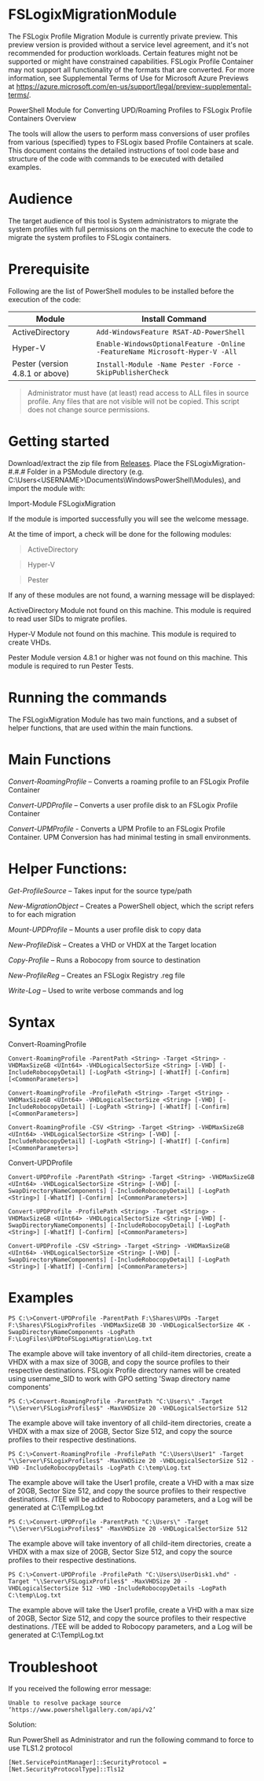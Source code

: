 # FSLogixMigrationModule

The FSLogix Profile Migration Module is currently private preview. This preview version is provided without a service level agreement, and it's not recommended for production workloads. Certain features might not be supported or might have constrained capabilities.  FSLogix Profile Container may not support all functionality of the formats that are converted. For more information, see Supplemental Terms of Use for Microsoft Azure Previews at https://azure.microsoft.com/en-us/support/legal/preview-supplemental-terms/.

PowerShell Module for Converting UPD/Roaming Profiles to FSLogix Profile Containers
Overview 

The tools will allow the users to perform mass conversions of user profiles from various (specified) types to FSLogix based Profile Containers at scale. This document contains the detailed instructions of tool code base and structure of the code with commands to be executed with detailed examples.  

# Audience  

The target audience of this tool is System administrators to migrate the system profiles with full permissions on the machine to execute the code to migrate the system profiles to FSLogix containers.  

# Prerequisite  

Following are the list of PowerShell modules to be installed before the execution of the code: 

| Module      | Install Command |
| ----------- | ----------- |
| ActiveDirectory      | `Add-WindowsFeature RSAT-AD-PowerShell`       |
| Hyper-V   | `Enable-WindowsOptionalFeature -Online -FeatureName Microsoft-Hyper-V -All`        |
| Pester (version 4.8.1 or above) | `Install-Module -Name Pester -Force -SkipPublisherCheck`        |


> Administrator must have (at least) read access to ALL files in source profile. Any files that are not visible will not be copied. This script does not change source permissions. 

# Getting started 

Download/extract the zip file from [Releases](../../releases/latest). Place the FSLogixMigration-#.#.# Folder in a PSModule directory (e.g. C:\Users\<USERNAME>\Documents\WindowsPowerShell\Modules), and import the module with:  

Import-Module FSLogixMigration 

If the module is imported successfully you will see the welcome message.

At the time of import, a check will be done for the following modules: 

> ActiveDirectory

> Hyper-V

> Pester
 

If any of these modules are not found, a warning message will be displayed: 

ActiveDirectory Module not found on this machine. This module is required to read user SIDs to migrate profiles. 

Hyper-V Module not found on this machine. This module is required to create VHDs. 

Pester Module version 4.8.1 or higher was not found on this machine. This module is required to run Pester Tests. 

# Running the commands 


The FSLogixMigration Module has two main functions, and a subset of helper functions, that are used within the main functions. 

# Main Functions 

_Convert-RoamingProfile_ – Converts a roaming profile to an FSLogix Profile Container 

_Convert-UPDProfile_ – Converts a user profile disk to an FSLogix Profile Container

_Convert-UPMProfile_ - Converts a UPM Profile to an FSLogix Profile Container.  UPM Conversion has had minimal testing in small environments.

 

# Helper Functions: 

_Get-ProfileSource_ – Takes input for the source type/path 

_New-MigrationObject_ – Creates a PowerShell object, which the script refers to for each migration 

_Mount-UPDProfile_ – Mounts a user profile disk to copy data 

_New-ProfileDisk_ – Creates a VHD or VHDX at the Target location 

_Copy-Profile_ – Runs a Robocopy from source to destination 

_New-ProfileReg_ – Creates an FSLogix Registry .reg file 

_Write-Log_ – Used to write verbose commands and log 

# Syntax 

 

Convert-RoamingProfile 

 

`Convert-RoamingProfile -ParentPath <String> -Target <String> -VHDMaxSizeGB <UInt64> -VHDLogicalSectorSize <String> [-VHD] [-IncludeRobocopyDetail] [-LogPath <String>] [-WhatIf] [-Confirm] [<CommonParameters>]`

 

`Convert-RoamingProfile -ProfilePath <String> -Target <String> -VHDMaxSizeGB <UInt64> -VHDLogicalSectorSize <String> [-VHD] [-IncludeRobocopyDetail] [-LogPath <String>] [-WhatIf] [-Confirm] [<CommonParameters>] `

 

`Convert-RoamingProfile -CSV <String> -Target <String> -VHDMaxSizeGB <UInt64> -VHDLogicalSectorSize <String> [-VHD] [-IncludeRobocopyDetail] [-LogPath <String>] [-WhatIf] [-Confirm] [<CommonParameters>] `

 

 Convert-UPDProfile 

 

`Convert-UPDProfile -ParentPath <String> -Target <String> -VHDMaxSizeGB <UInt64> -VHDLogicalSectorSize <String> [-VHD] [-SwapDirectoryNameComponents] [-IncludeRobocopyDetail] [-LogPath <String>] [-WhatIf] [-Confirm] [<CommonParameters>] `

 

`Convert-UPDProfile -ProfilePath <String> -Target <String> -VHDMaxSizeGB <UInt64> -VHDLogicalSectorSize <String> [-VHD] [-SwapDirectoryNameComponents] [-IncludeRobocopyDetail] [-LogPath <String>] [-WhatIf] [-Confirm] [<CommonParameters>] `

 

`Convert-UPDProfile -CSV <String> -Target <String> -VHDMaxSizeGB <UInt64> -VHDLogicalSectorSize <String> [-VHD] [-SwapDirectoryNameComponents] [-IncludeRobocopyDetail] [-LogPath <String>] [-WhatIf] [-Confirm] [<CommonParameters>] `

 

# Examples

`PS C:\>Convert-UPDProfile -ParentPath F:\Shares\UPDs -Target F:\Shares\FSLogixProfiles -VHDMaxSizeGB 30 -VHDLogicalSectorSize 4K -SwapDirectoryNameComponents -LogPath F:\LogFiles\UPDtoFSLogixMigration\Log.txt`

The example above will take inventory of all child-item directories, create a VHDX with a max size of 30GB, and copy the source profiles to their respective destinations.  FSLogix Profile directory names will be created using username_SID to work with GPO setting 'Swap directory name components'

`PS C:\>Convert-RoamingProfile -ParentPath "C:\Users\" -Target "\\Server\FSLogixProfiles$" -MaxVHDSize 20 -VHDLogicalSectorSize 512`                                                                                                     

The example above will take inventory of all child-item directories, create a VHDX with a max size of 20GB, Sector Size 512, and copy the source profiles to their respective destinations.          

`PS C:\>Convert-RoamingProfile -ProfilePath "C:\Users\User1" -Target "\\Server\FSLogixProfiles$" -MaxVHDSize 20 -VHDLogicalSectorSize 512 -VHD -IncludeRobocopyDetails -LogPath C:\temp\Log.txt`                


The example above will take the User1 profile, create a VHD with a max size of 20GB, Sector Size 512, and copy the source profiles to their respective destinations. /TEE will be added to Robocopy parameters, and a Log will be generated at C:\Temp\Log.txt 

`PS C:\>Convert-UPDProfile -ParentPath "C:\Users\" -Target "\\Server\FSLogixProfiles$" -MaxVHDSize 20 -VHDLogicalSectorSize 512 `

The example above will take inventory of all child-item directories, create a VHDX with a max size of 20GB, Sector Size 512, and copy the source profiles to their respective destinations. 
 

`PS C:\>Convert-UPDProfile -ProfilePath "C:\Users\UserDisk1.vhd" -Target "\\Server\FSLogixProfiles$" -MaxVHDSize 20 -VHDLogicalSectorSize 512 -VHD -IncludeRobocopyDetails -LogPath C:\temp\Log.txt` 

The example above will take the User1 profile, create a VHD with a max size of 20GB, Sector Size 512, and copy the source profiles to their respective destinations. /TEE will be added to Robocopy parameters, and a Log will be generated at C:\Temp\Log.txt

# Troubleshoot

If you received the following error message:

`Unable to resolve package source ‘https://www.powershellgallery.com/api/v2’`

Solution:

Run PowerShell as Administrator and run the following command to force to use TLS1.2 protocol

`[Net.ServicePointManager]::SecurityProtocol = [Net.SecurityProtocolType]::Tls12`
